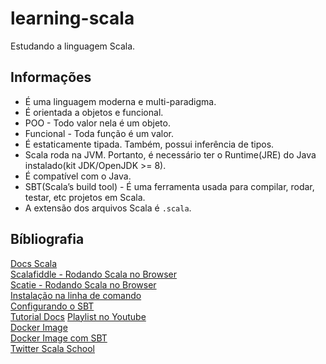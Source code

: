 # learning-scala
Estudando a linguagem Scala.  


## Informações  

* É uma linguagem moderna e multi-paradigma.  
* É orientada a objetos e funcional.  
* POO - Todo valor nela é um objeto.  
* Funcional - Toda função é um valor.  
* É estaticamente tipada. Também, possui inferência de tipos.  
* Scala roda na JVM. Portanto, é necessário ter o Runtime(JRE) do Java instalado(kit JDK/OpenJDK >= 8).  
* É compatível com o Java.  
* SBT(Scala’s build tool) - É uma ferramenta usada para compilar, rodar, testar, etc projetos em Scala.  
* A extensão dos arquivos Scala é `.scala`.  


## Bíbliografia  

[Docs Scala](https://docs.scala-lang.org/)  
[Scalafiddle - Rodando Scala no Browser](https://scalafiddle.io/)  
[Scatie - Rodando Scala no Browser](https://scastie.scala-lang.org/)  
[Instalação na linha de comando](https://docs.scala-lang.org/getting-started-sbt-track/getting-started-with-scala-and-sbt-on-the-command-line.html)  
[Configurando o SBT](https://www.scala-sbt.org/1.x/docs/index.html)  
[Tutorial Docs](https://docs.scala-lang.org/tour/tour-of-scala.html)
[Playlist no Youtube](https://www.youtube.com/playlist?list=PLAIXw9RKLY_1bBn_u-i_qjmRpZw2ogeKV)  
[Docker Image](https://hub.docker.com/r/hseeberger/scala-sbt/dockerfile)  
[Docker Image com SBT](https://hub.docker.com/r/ysihaoy/scala/)  
[Twitter Scala School](https://twitter.github.io/scala_school/)  


